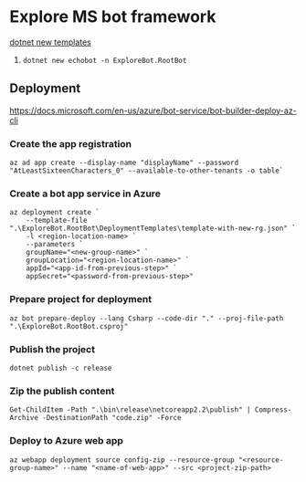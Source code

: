 # Explore MS bot framework

[dotnet new templates](https://github.com/microsoft/BotBuilder-Samples/tree/master/generators/dotnet-templates)

1. `dotnet new echobot -n ExploreBot.RootBot`

## Deployment

https://docs.microsoft.com/en-us/azure/bot-service/bot-builder-deploy-az-cli

### Create the app registration
```
az ad app create --display-name "displayName" --password "AtLeastSixteenCharacters_0" --available-to-other-tenants -o table`
```

### Create a bot app service in Azure
```
az deployment create `
    --template-file ".\ExploreBot.RootBot\DeploymentTemplates\template-with-new-rg.json" `
    -l <region-location-name> `
    --parameters `
    groupName="<new-group-name>" `
    groupLocation="<region-location-name>" `
    appId="<app-id-from-previous-step>" `
    appSecret="<password-from-previous-step>" 
```

### Prepare project for deployment
```
az bot prepare-deploy --lang Csharp --code-dir "." --proj-file-path ".\ExploreBot.RootBot.csproj"
```

### Publish the project
```
dotnet publish -c release
```

### Zip the publish content
```
Get-ChildItem -Path ".\bin\release\netcoreapp2.2\publish" | Compress-Archive -DestinationPath "code.zip" -Force
```

### Deploy to Azure web app
```
az webapp deployment source config-zip --resource-group "<resource-group-name>" --name "<name-of-web-app>" --src <project-zip-path>
```
